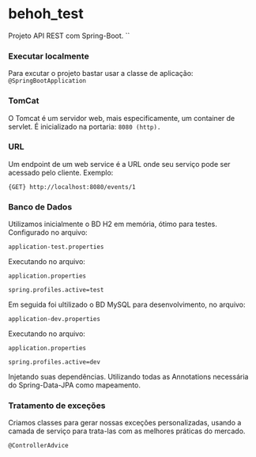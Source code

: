 # behoh_test

Projeto API REST com Spring-Boot.
``
### Executar localmente
Para excutar o projeto bastar usar a classe de aplicação:
`@SpringBootApplication`

### TomCat
O Tomcat é um servidor web, mais especificamente, um container de servlet. É inicializado na portaria: `8080 (http).`

### URL
Um endpoint de um web service é a URL onde seu serviço pode ser acessado pelo cliente. Exemplo:

`{GET} http://localhost:8080/events/1`

### Banco de Dados
Utilizamos inicialmente o BD H2 em memória, ótimo para testes. Configurado no arquivo:

`application-test.properties`

Executando no arquivo:

`application.properties`

`spring.profiles.active=test`

Em seguida foi ultilizado o BD MySQL para desenvolvimento, no arquivo:

`application-dev.properties`

Executando no arquivo:

`application.properties`

`spring.profiles.active=dev`

Injetando suas dependências. Utilizando todas as  Annotations necessária do Spring-Data-JPA como mapeamento.

### Tratamento de exceções
Criamos classes para gerar nossas exceções personalizadas, usando a camada de serviço para trata-las com as melhores práticas do mercado.

`@ControllerAdvice`

